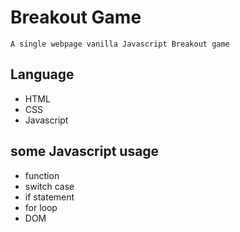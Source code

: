 # Breakout Game

`A single webpage vanilla Javascript Breakout game`

## Language 

* HTML
* CSS
* Javascript

## some Javascript usage

* function
* switch case
* if statement
* for loop
* DOM